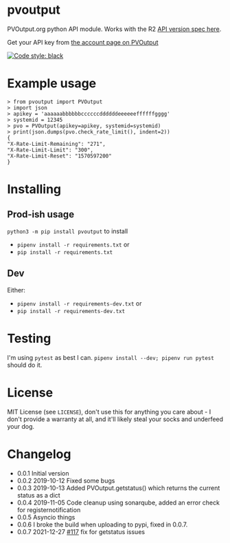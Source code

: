 # pvoutput

PVOutput.org python API module. Works with the R2 [API version spec here](https://pvoutput.org/help.html#api-spec).

Get your API key from [the account page on PVOutput](https://pvoutput.org/account.jsp)

[![Code style: black](https://img.shields.io/badge/code%20style-black-000000.svg)](https://github.com/psf/black)
# Example usage

    > from pvoutput import PVOutput
    > import json
    > apikey = 'aaaaaabbbbbbccccccddddddeeeeeeffffffgggg'
    > systemid = 12345
    > pvo = PVOutput(apikey=apikey, systemid=systemid)
    > print(json.dumps(pvo.check_rate_limit(), indent=2))
    {
    "X-Rate-Limit-Remaining": "271",
    "X-Rate-Limit-Limit": "300",
    "X-Rate-Limit-Reset": "1570597200"
    }

# Installing

## Prod-ish usage

`python3 -m pip install pvoutput` to install

* `pipenv install -r requirements.txt` or
* `pip install -r requirements.txt`

## Dev

Either:

* `pipenv install -r requirements-dev.txt` or
* `pip install -r requirements-dev.txt`

# Testing

I'm using `pytest` as best I can. `pipenv install --dev; pipenv run pytest` should do it.

# License

MIT License (see `LICENSE`), don't use this for anything you care about - I don't provide a warranty at all, and it'll likely steal your socks and underfeed your dog.

# Changelog

* 0.0.1 Initial version
* 0.0.2 2019-10-12 Fixed some bugs
* 0.0.3 2019-10-13 Added PVOutput.getstatus() which returns the current status as a dict
* 0.0.4 2019-11-05 Code cleanup using sonarqube, added an error check for registernotification
* 0.0.5 Asyncio things
* 0.0.6 I broke the build when uploading to pypi, fixed in 0.0.7.
* 0.0.7 2021-12-27 [#117](https://github.com/yaleman/pvoutput/issues/117) fix for getstatus issues
